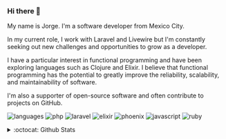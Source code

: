 ### Hi there 👋

My name is Jorge. I'm a software developer from Mexico City.

In my current role, I work with Laravel and Livewire but I'm constantly seeking out new challenges and opportunities to grow as a developer.

I have a particular interest in functional programming and have been exploring languages such as Clojure and Elixir. I believe that functional programming has the potential to greatly improve the reliability, scalability, and maintainability of software.

I'm also a supporter of open-source software and often contribute to projects on GitHub.

![languages](https://img.shields.io/static/v1?label=&message=languages:&color=555&style=flat-square)
![php](https://img.shields.io/static/v1?logo=php&label=&message=PHP&color=111&logoColor=AAA&style=flat-square)
![laravel](https://img.shields.io/static/v1?logo=laravel&label=&message=Laravel&color=111&logoColor=AAA&style=flat-square)
![elixir](https://img.shields.io/static/v1?logo=elixir&label=&message=Elixir&color=111&logoColor=AAA&style=flat-square)
![phoenix](https://img.shields.io/static/v1?logo=phoenixframework&label=&message=Phoenix&color=111&logoColor=AAA&style=flat-square)
![javascript](https://img.shields.io/static/v1?logo=javascript&label=&message=JavaScript&color=111&logoColor=AAA&style=flat-square)
![ruby](https://img.shields.io/static/v1?logo=ruby&label=&message=Ruby&color=111&logoColor=AAA&style=flat-square)

<!-- ![python](https://img.shields.io/static/v1?logo=python&label=&message=Python&color=111&logoColor=AAA&style=flat-square&link=) -->

<details>
  <summary>:octocat: Github Stats</summary>
  <picture>
    <source media="(prefers-color-scheme: dark)" srcset="https://github-readme-stats.vercel.app/api?username=scrubmx&show_icons=true&hide_border=true&hide_title=true&theme=dark" />
    <source media="(prefers-color-scheme: light), (prefers-color-scheme: no-preference)" srcset="https://github-readme-stats.vercel.app/api?username=scrubmx&show_icons=true&hide_border=true&hide_title=true" />
    <img src="https://github-readme-stats.vercel.app/api?username=scrubmx&show_icons=true&hide_border=true&hide_title=true" alt="GitHub Stats" />
  </picture>
</details>

<!-- **scrubmx/scrubmx** is a ✨ _special_ ✨ repository because its `README.md` (this file) appears on your GitHub profile. -->
